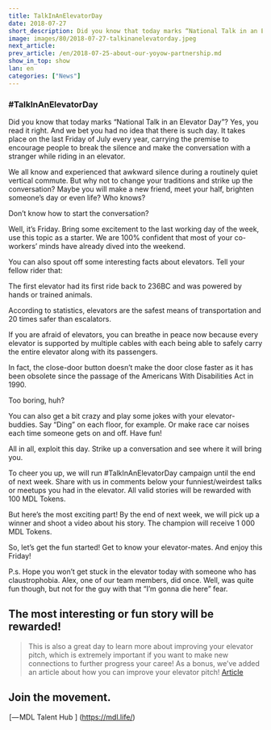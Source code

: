 ```yaml
---
title: TalkInAnElevatorDay
date: 2018-07-27
short_description: Did you know that today marks “National Talk in an Elevator Day”?
image: images/80/2018-07-27-talkinanelevatorday.jpeg
next_article: 
prev_article: /en/2018-07-25-about-our-yoyow-partnership.md
show_in_top: show
lan: en
categories: ["News"]
---
```


### #TalkInAnElevatorDay

Did you know that today marks “National Talk in an Elevator Day”? Yes, you read it right. And we bet you had no idea that there is such day. It takes place on the last Friday of July every year, carrying the premise to encourage people to break the silence and make the conversation with a stranger while riding in an elevator.

We all know and experienced that awkward silence during a routinely quiet vertical commute. But why not to change your traditions and strike up the conversation? Maybe you will make a new friend, meet your half, brighten someone’s day or even life? Who knows?

Don’t know how to start the conversation?

Well, it’s Friday. Bring some excitement to the last working day of the week, use this topic as a starter. We are 100% confident that most of your co-workers’ minds have already dived into the weekend.

You can also spout off some interesting facts about elevators. Tell your fellow rider that:

The first elevator had its first ride back to 236BC and was powered by hands or trained animals.

According to statistics, elevators are the safest means of transportation and 20 times safer than escalators.

If you are afraid of elevators, you can breathe in peace now because every elevator is supported by multiple cables with each being able to safely carry the entire elevator along with its passengers.

In fact, the close-door button doesn’t make the door close faster as it has been obsolete since the passage of the Americans With Disabilities Act in 1990.

Too boring, huh?

You can also get a bit crazy and play some jokes with your elevator-buddies. Say “Ding” on each floor, for example. Or make race car noises each time someone gets on and off. Have fun!

All in all, exploit this day. Strike up a conversation and see where it will bring you.

To cheer you up, we will run #TalkInAnElevatorDay campaign until the end of next week. Share with us in comments below your funniest/weirdest talks or meetups you had in the elevator. All valid stories will be rewarded with 100 MDL Tokens.

But here’s the most exciting part! By the end of next week, we will pick up a winner and shoot a video about his story. The champion will receive 1 000 MDL Tokens.

So, let’s get the fun started! Get to know your elevator-mates. And enjoy this Friday!

P.s. Hope you won’t get stuck in the elevator today with someone who has claustrophobia. Alex, one of our team members, did once. Well, was quite fun though, but not for the guy with that “I’m gonna die here” fear.

## The most interesting or fun story will be rewarded!

> This is also a great day to learn more about improving your elevator pitch, which is extremely important if you want to make new connections to further progress your caree! As a bonus, we’ve added an article about how you can improve your elevator pitch! [Article](https://www.inc.com/glenn-leibowitz/do-these-3-things-right-now-to-improve-your-elevator-pitch.html)

## Join the movement.

 [— MDL Talent Hub ] (https://mdl.life/)
